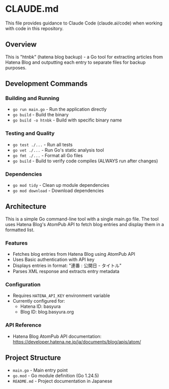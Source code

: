 # CLAUDE.md

This file provides guidance to Claude Code (claude.ai/code) when working with code in this repository.

## Overview

This is "htnbk" (hatena blog backup) - a Go tool for extracting articles from Hatena Blog and outputting each entry to separate files for backup purposes.

## Development Commands

### Building and Running
- `go run main.go` - Run the application directly
- `go build` - Build the binary
- `go build -o htnbk` - Build with specific binary name

### Testing and Quality
- `go test ./...` - Run all tests
- `go vet ./...` - Run Go's static analysis tool
- `go fmt ./...` - Format all Go files
- `go build` - Build to verify code compiles (ALWAYS run after changes)

### Dependencies
- `go mod tidy` - Clean up module dependencies
- `go mod download` - Download dependencies

## Architecture

This is a simple Go command-line tool with a single main.go file. The tool uses Hatena Blog's AtomPub API to fetch blog entries and display them in a formatted list.

### Features
- Fetches blog entries from Hatena Blog using AtomPub API
- Uses Basic authentication with API key
- Displays entries in format: "連番 : 公開日 - タイトル"
- Parses XML response and extracts entry metadata

### Configuration
- Requires `HATENA_API_KEY` environment variable
- Currently configured for:
  - Hatena ID: basyura
  - Blog ID: blog.basyura.org

### API Reference
- Hatena Blog AtomPub API documentation: https://developer.hatena.ne.jp/ja/documents/blog/apis/atom/

## Project Structure

- `main.go` - Main entry point
- `go.mod` - Go module definition (Go 1.24.5)
- `README.md` - Project documentation in Japanese